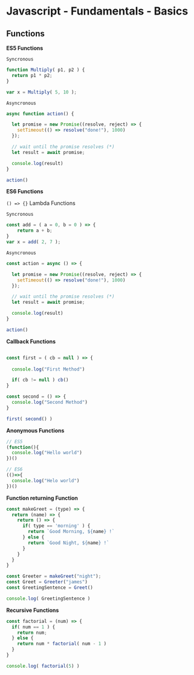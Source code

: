 # Javascript - Fundamentals - Basics

## Functions

**ES5 Functions**

`Syncronous`

```javascript
function Multiply( p1, p2 ) {
  return p1 * p2; 
}

var x = Multiply( 5, 10 );
```

`Asyncronous`

```javascript
async function action() {

  let promise = new Promise((resolve, reject) => {
    setTimeout(() => resolve("done!"), 1000)
  });

  // wait until the promise resolves (*)
  let result = await promise;

  console.log(result)
}

action()
```

**ES6 Functions**

`() => {}` Lambda Functions

`Syncronous`

```javascript
const add = ( a = 0, b = 0 ) => {
    return a + b;
}
var x = add( 2, 7 );
```

`Asyncronous`

```javascript
const action = async () => {

  let promise = new Promise((resolve, reject) => {
    setTimeout(() => resolve("done!"), 1000)
  });

  // wait until the promise resolves (*)
  let result = await promise;

  console.log(result)
}

action()
```

**Callback Functions**

```javascript

const first = ( cb = null ) => {
  
  console.log("First Method")

  if( cb != null ) cb()
}

const second = () => {
  console.log("Second Method")
}

first( second() )
```

**Anonymous Functions**

```javascript
// ES5
(function(){
  console.log("Hello world")
})()

// ES6
(()=>{
  console.log("Helo world")
})()
```

**Function returning Function**

```javascript
const makeGreet = (type) => {
  return (name) => {
    return () => {
      if( type == 'morning' ) {
        return `Good Morning, ${name} !`
      } else {
        return `Good Night, ${name} !`
      }
    }
  }
}

const Greeter = makeGreet("night");
const Greet = Greeter("james")
const GreetingSentence = Greet()

console.log( GreetingSentence )
```

**Recursive Functions**

```javascript
const factorial = (num) => {
  if( num == 1 ) {
    return num;
  } else {
    return num * factorial( num - 1 )
  }
}

console.log( factorial(5) )
```
